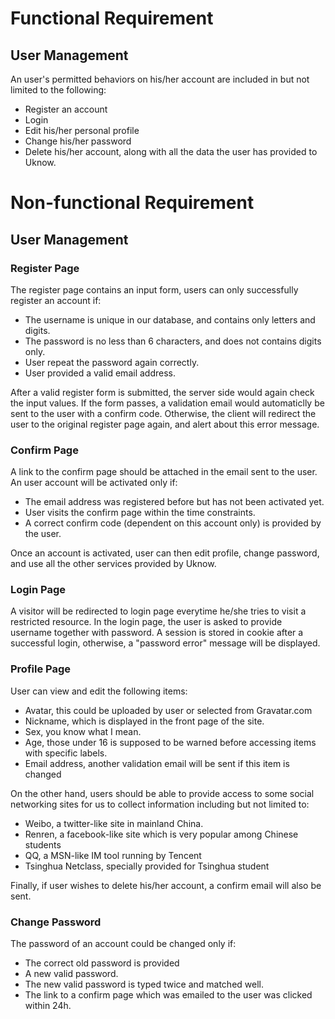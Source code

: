 # Functional Requirement

## User Management

An user's permitted behaviors on his/her account are included in but not limited to the following:

- Register an account
- Login
- Edit his/her personal profile
- Change his/her password
- Delete his/her account, along with all the data the user has provided to Uknow.

# Non-functional Requirement

## User Management

### Register Page

The register page contains an input form, users can only successfully register an account if:

- The username is unique in our database, and contains only letters and digits.
- The password is no less than 6 characters, and does not contains digits only.
- User repeat the password again correctly.
- User provided a valid email address.

After a valid register form is submitted, the server side would again check the input values.
If the form passes, a validation email would automaticlly be sent to the user with a confirm code.
Otherwise, the client will redirect the user to the original register page again,
and alert about this error message.

### Confirm Page

A link to the confirm page should be attached in the email sent to the user.
An user account will be activated only if:

- The email address was registered before but has not been activated yet.
- User visits the confirm page within the time constraints.
- A correct confirm code (dependent on this account only) is provided by the user.

Once an account is activated, user can then edit profile, change password,
and use all the other services provided by Uknow.

### Login Page

A visitor will be redirected to login page everytime he/she tries to visit a restricted resource.
In the login page, the user is asked to provide username together with password.
A session is stored in cookie after a successful login,
otherwise, a "password error" message will be displayed.

### Profile Page

User can view and edit the following items:

- Avatar, this could be uploaded by user or selected from Gravatar.com
- Nickname, which is displayed in the front page of the site.
- Sex, you know what I mean.
- Age, those under 16 is supposed to be warned before accessing items with specific labels.
- Email address, another validation email will be sent if this item is changed

On the other hand, users should be able to provide access to some social networking sites
for us to collect information including but not limited to:

- Weibo, a twitter-like site in mainland China.
- Renren, a facebook-like site which is very popular among Chinese students
- QQ, a MSN-like IM tool running by Tencent
- Tsinghua Netclass, specially provided for Tsinghua student

Finally, if user wishes to delete his/her account, a confirm email will also be sent.

### Change Password

The password of an account could be changed only if:

- The correct old password is provided
- A new valid password.
- The new valid password is typed twice and matched well.
- The link to a confirm page which was emailed to the user was clicked within 24h.


